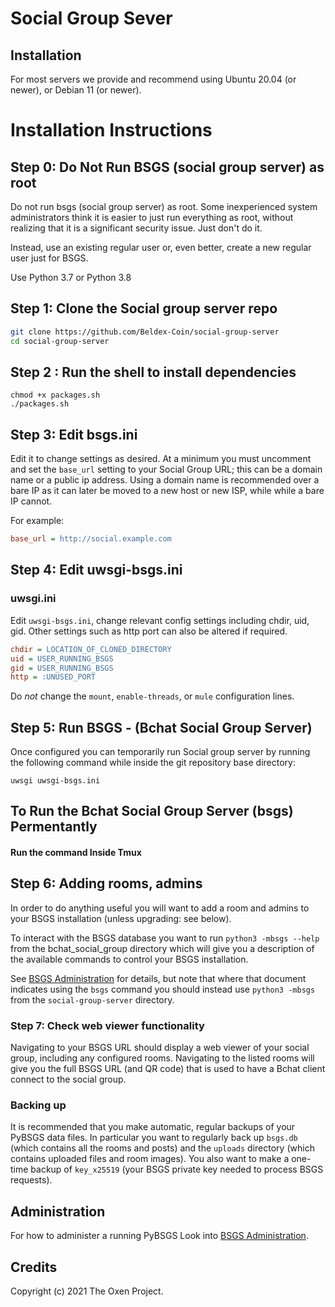 # Social Group Sever 
## Installation

For most servers we provide and recommend using Ubuntu
20.04 (or newer), or Debian 11 (or newer).

# Installation Instructions

## Step 0: Do Not Run BSGS (social group server) as root

Do not run bsgs (social group server) as root.  Some inexperienced system administrators think it is easier to just run everything as root, without realizing that it is a significant security issue.  Just don't do it.

Instead, use an existing regular user or, even better, create a new regular user just for BSGS.

Use Python 3.7 or Python 3.8



## Step 1: Clone the Social group server repo

```bash
git clone https://github.com/Beldex-Coin/social-group-server 
cd social-group-server
```
## Step 2 : Run the shell to install dependencies
```
chmod +x packages.sh
./packages.sh
```

## Step 3: Edit bsgs.ini 

Edit it to change settings as desired.  At a minimum you must uncomment and set the `base_url`
setting to your Social Group URL; this can be a domain name or a public ip address.  Using a domain name is
recommended over a bare IP as it can later be moved to a new host or new ISP, while while a bare IP
cannot.

For example:

```ini
base_url = http://social.example.com
```
## Step 4: Edit uwsgi-bsgs.ini
### uwsgi.ini

Edit `uwsgi-bsgs.ini`, change relevant config settings including chdir, uid, gid.  Other settings
such as http port can also be altered if required.

```ini
chdir = LOCATION_OF_CLONED_DIRECTORY
uid = USER_RUNNING_BSGS
gid = USER_RUNNING_BSGS
http = :UNUSED_PORT
```

Do *not* change the `mount`, `enable-threads`, or `mule` configuration lines.

## Step 5: Run BSGS - (Bchat Social Group Server)

Once configured you can temporarily run Social group server by running the following command while inside the git
repository base directory:

```
uwsgi uwsgi-bsgs.ini
```
## To Run the Bchat Social Group Server (bsgs) Permentantly 

#### Run the command Inside Tmux 

## Step 6: Adding rooms, admins

In order to do anything useful you will want to add a room and admins to your BSGS installation
(unless upgrading: see below).

To interact with the BSGS database you want to run `python3 -mbsgs --help` from the bchat_social_group
directory which will give you a description of the available commands to control your BSGS
installation.

See [BSGS Administration](administration.md) for details, but note that where that document
indicates using the `bsgs` command you should instead use `python3 -mbsgs`  from the `social-group-server`
directory.

### Step 7: Check web viewer functionality

Navigating to your BSGS URL should display a web viewer of your social group, including any configured
rooms.  Navigating to the listed rooms will give you the full BSGS URL (and QR code) that is used to
have a Bchat client connect to the social group.


### Backing up

It is recommended that you make automatic, regular backups of your PyBSGS data files.  In particular
you want to regularly back up `bsgs.db` (which contains all the rooms and posts) and the `uploads`
directory (which contains uploaded files and room images).  You also want to make a one-time backup
of `key_x25519` (your BSGS private key needed to process BSGS requests).


## Administration

For how to administer a running PyBSGS Look into [BSGS Administration](administration.md).


## Credits
Copyright (c) 2021 The Oxen Project.
